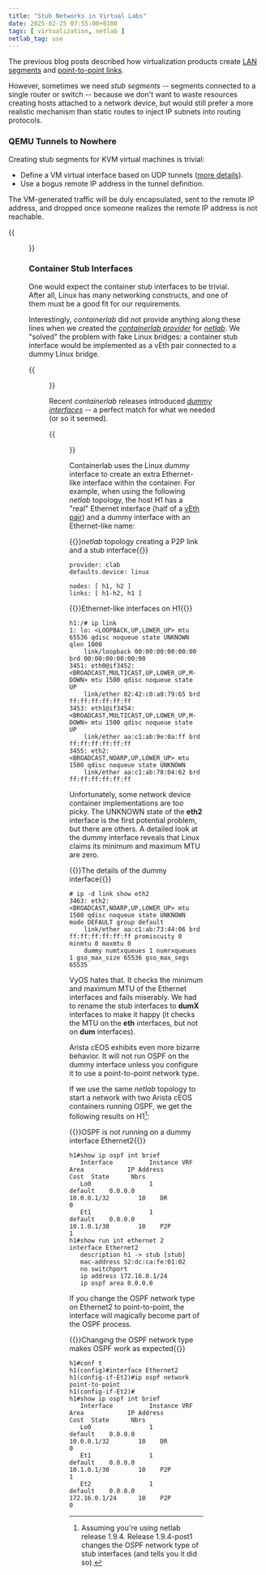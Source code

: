 ```yaml
---
title: "Stub Networks in Virtual Labs"
date: 2025-02-25 07:55:00+0100
tags: [ virtualization, netlab ]
netlab_tag: use
---
```

The previous blog posts described how virtualization products create [LAN segments](/2025/02/virtual-lab-links/) and [point-to-point links](/2025/02/virtual-labs-p2p-links/). 

However, sometimes we need *stub segments* -- segments connected to a single router or switch -- because we don't want to waste resources creating hosts attached to a network device, but would still prefer a more realistic mechanism than static routes to inject IP subnets into routing protocols.
<!--more-->
### QEMU Tunnels to Nowhere

Creating stub segments for KVM virtual machines is trivial:

* Define a VM virtual interface based on UDP tunnels ([more details](/2025/02/virtual-labs-p2p-links/#qemu)).
* Use a bogus remote IP address in the tunnel definition.

The VM-generated traffic will be duly encapsulated, sent to the remote IP address, and dropped once someone realizes the remote IP address is not reachable.

{{<figure src="/2025/02/qemu-stub.png" caption="QEMU sending VM packets to nowhere">}}

### Container Stub Interfaces

One would expect the container stub interfaces to be trivial. After all, Linux has many networking constructs, and one of them must be a good fit for our requirements.

Interestingly, *containerlab* did not provide anything along these lines when we created the *[containerlab provider](https://netlab.tools/labs/clab/)* for *[netlab](https://netlab.tools/)*.  We "solved" the problem with fake Linux bridges: a container stub interface would be implemented as a vEth pair connected to a dummy Linux bridge.

{{<figure src="/2025/02/clab-stub-bridge.png" caption="Using a Linux bridge to create a virtual stub link">}}

Recent *containerlab* releases introduced *[dummy interfaces](https://containerlab.dev/manual/topo-def-file/#dummy)* -- a perfect match for what we needed (or so it seemed).

{{<figure src="/2025/02/containerlab-dummy.png" caption="Containerlab creates a dummy interface within a container">}}

Containerlab uses the Linux *dummy* interface to create an extra Ethernet-like interface within the container. For example, when using the following *netlab* topology, the host H1 has a "real" Ethernet interface (half of a [vEth pair](/2025/02/virtual-labs-p2p-links/#clab)) and a dummy interface with an Ethernet-like name:

{{<cc>}}*netlab* topology creating a P2P link and a stub interface{{</cc>}}
```
provider: clab
defaults.device: linux

nodes: [ h1, h2 ]
links: [ h1-h2, h1 ]
```

{{<cc>}}Ethernet-like interfaces on H1{{</cc>}}
```
h1:/# ip link
1: lo: <LOOPBACK,UP,LOWER_UP> mtu 65536 qdisc noqueue state UNKNOWN qlen 1000
    link/loopback 00:00:00:00:00:00 brd 00:00:00:00:00:00
3451: eth0@if3452: <BROADCAST,MULTICAST,UP,LOWER_UP,M-DOWN> mtu 1500 qdisc noqueue state UP
    link/ether 02:42:c0:a8:79:65 brd ff:ff:ff:ff:ff:ff
3453: eth1@if3454: <BROADCAST,MULTICAST,UP,LOWER_UP,M-DOWN> mtu 1500 qdisc noqueue state UP
    link/ether aa:c1:ab:9e:0a:ff brd ff:ff:ff:ff:ff:ff
3455: eth2: <BROADCAST,NOARP,UP,LOWER_UP> mtu 1500 qdisc noqueue state UNKNOWN
    link/ether aa:c1:ab:78:04:62 brd ff:ff:ff:ff:ff:ff
```

Unfortunately, some network device container implementations are too picky. The UNKNOWN state of the **eth2** interface is the first potential problem, but there are others. A detailed look at the dummy interface reveals that Linux claims its minimum and maximum MTU are zero.

{{<cc>}}The details of the dummy interface{{</cc>}}
```
# ip -d link show eth2
3463: eth2: <BROADCAST,NOARP,UP,LOWER_UP> mtu 1500 qdisc noqueue state UNKNOWN mode DEFAULT group default
    link/ether aa:c1:ab:73:44:06 brd ff:ff:ff:ff:ff:ff promiscuity 0 minmtu 0 maxmtu 0
    dummy numtxqueues 1 numrxqueues 1 gso_max_size 65536 gso_max_segs 65535
```

VyOS hates that. It checks the minimum and maximum MTU of the Ethernet interfaces and fails miserably. We had to rename the stub interfaces to **dumX** interfaces to make it happy (it checks the MTU on the **eth** interfaces, but not on **dum** interfaces).

Arista cEOS exhibits even more bizarre behavior. It will not run OSPF on the dummy interface unless you configure it to use a point-to-point network type.

If we use the same *netlab* topology to start a network with two Arista cEOS containers running OSPF, we get the following results on H1[^OR]:

[^OR]: Assuming you're using netlab release 1.9.4. Release 1.9.4-post1 changes the OSPF network type of stub interfaces (and tells you it did so).

{{<cc>}}OSPF is not running on a dummy interface Ethernet2{{</cc>}}
```
h1#show ip ospf int brief
   Interface          Instance VRF        Area            IP Address         Cost  State      Nbrs
   Lo0                1        default    0.0.0.0         10.0.0.1/32        10    DR         0
   Et1                1        default    0.0.0.0         10.1.0.1/30        10    P2P        1
h1#show run int ethernet 2
interface Ethernet2
   description h1 -> stub [stub]
   mac-address 52:dc:ca:fe:01:02
   no switchport
   ip address 172.16.0.1/24
   ip ospf area 0.0.0.0
```

If you change the OSPF network type on Ethernet2 to point-to-point, the interface will magically become part of the OSPF process.

{{<cc>}}Changing the OSPF network type makes OSPF work as expected{{</cc>}}
```
h1#conf t
h1(config)#interface Ethernet2
h1(config-if-Et2)#ip ospf network point-to-point
h1(config-if-Et2)#
h1#show ip ospf int brief
   Interface          Instance VRF        Area            IP Address         Cost  State      Nbrs
   Lo0                1        default    0.0.0.0         10.0.0.1/32        10    DR         0
   Et1                1        default    0.0.0.0         10.1.0.1/30        10    P2P        1
   Et2                1        default    0.0.0.0         172.16.0.1/24      10    P2P        0
```
